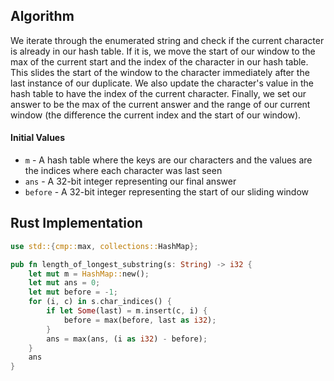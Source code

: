 ## Algorithm

We iterate through the enumerated string and check if the current character is already in our hash table. If it is, we move the start of our window to the max of the current start and the index of the character in our hash table. This slides the start of the window to the character immediately after the last instance of our duplicate. We also update the character's value in the hash table to have the index of the current character. Finally, we set our answer to be the max of the current answer and the range of our current window (the difference the current index and the start of our window).

#### Initial Values
- `m` - A hash table where the keys are our characters and the values are the indices where each character was last seen
- `ans` - A 32-bit integer representing our final answer
- `before` - A 32-bit integer representing the start of our sliding window

## Rust Implementation

```rust
use std::{cmp::max, collections::HashMap};

pub fn length_of_longest_substring(s: String) -> i32 {
    let mut m = HashMap::new();
    let mut ans = 0;
    let mut before = -1;
    for (i, c) in s.char_indices() {
        if let Some(last) = m.insert(c, i) {
            before = max(before, last as i32);
        }
        ans = max(ans, (i as i32) - before);
    }
    ans
}
```
